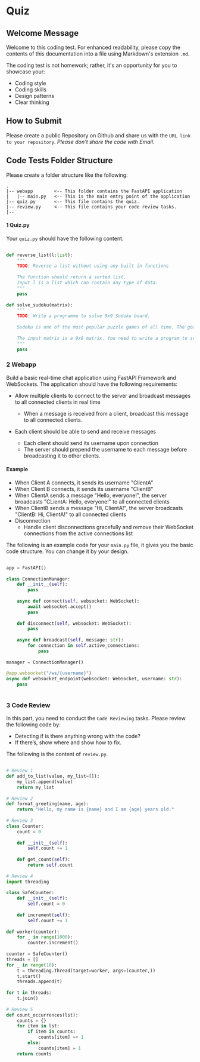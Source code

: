 # Quiz
 
## Welcome Message
 
Welcome to this coding test. For enhanced readability, please copy the contents of this documentation into a file using Markdown's extension `.md`.
 
The coding test is not homework; rather, it's an opportunity for you to showcase your:
 
- Coding style
- Coding skills
- Design patterns
- Clear thinking
 
## How to Submit
 
Please create a public Repository on Github and share us with the `URL link to your repository`. _Please don't share the code with Email_.
 
## Code Tests Folder Structure
 
Please create a folder structure like the following:
 
```
.
|-- webapp        <-- This folder contains the FastAPI application
|   |-- main.py   <-- This is the main entry point of the application
|-- quiz.py       <-- This file contains the quiz.
|-- review.py     <-- This file contains your code review tasks.
|--
```
 
#### 1 Quiz.py
 
Your `quiz.py` should have the following content.
 
```python
 
def reverse_list(l:list):
    """
    TODO: Reverse a list without using any built in functions
 
    The function should return a sorted list.
    Input l is a list which can contain any type of data.
    """
    pass
 
def solve_sudoku(matrix):
    """
    TODO: Write a programme to solve 9x9 Sudoku board.
 
    Sudoku is one of the most popular puzzle games of all time. The goal of Sudoku is to fill a 9×9 grid with numbers so that each row, column and 3×3 section contain all of the digits between 1 and 9. As a logic puzzle, Sudoku is also an excellent brain game.
 
    The input matrix is a 9x9 matrix. You need to write a program to solve it.
    """
    pass
```
 
### 2 Webapp
 
Build a basic real-time chat application using FastAPI Framework and WebSockets. The application should have the following requirements:
 
- Allow multiple clients to connect to the server and broadcast messages to all connected clients in real time
 
  - When a message is received from a client, broadcast this message to all connected clients.
 
- Each client should be able to send and receive messages
  - Each client should send its username upon connection
  - The server should prepend the username to each message before broadcasting it to other clients.
 
#### Example
 
- When Client A connects, it sends its username "ClientA"
- When Client B connects, it sends its username "ClientB"
- When ClientA sends a message "Hello, everyone!", the server broadcasts "CLientA: Hello, everyone!" to all connected clients
- When ClientB sends a message "Hi, ClientA!", the server broadcasts "ClientB: Hi, ClientA!" to all connected clients
- Disconnection
  - Handle client disconnections gracefully and remove their WebSocket connections from the active connections list
 
The following is an example code for your `main.py` file, it gives you the basic code structure. You can change it by your design.
 
```python
 
app = FastAPI()
 
class ConnectionManager:
    def __init__(self):
        pass
 
    async def connect(self, websocket: WebSocket):
        await websocket.accept()
        pass
 
    def disconnect(self, websocket: WebSocket):
        pass
 
    async def broadcast(self, message: str):
        for connection in self.active_connections:
            pass
 
manager = ConnectionManager()
 
@app.websocket("/ws/{username}")
async def websocket_endpoint(websocket: WebSocket, username: str):
    pass
 
```
 
### 3 Code Review
 
In this part, you need to conduct the `Code Reviewing` tasks. Please review the following code by:
 
- Detecting if is there anything wrong with the code?
- If there’s, show where and show how to fix.
 
The following is the content of `review.py`.
 
```python
 
# Review 1
def add_to_list(value, my_list=[]):
    my_list.append(value)
    return my_list
 
# Review 2
def format_greeting(name, age):
    return "Hello, my name is {name} and I am {age} years old."
 
# Review 3
class Counter:
    count = 0
 
    def __init__(self):
        self.count += 1
 
    def get_count(self):
        return self.count
 
# Review 4
import threading
 
class SafeCounter:
    def __init__(self):
        self.count = 0
 
    def increment(self):
        self.count += 1
 
def worker(counter):
    for _ in range(1000):
        counter.increment()
 
counter = SafeCounter()
threads = []
for _ in range(10):
    t = threading.Thread(target=worker, args=(counter,))
    t.start()
    threads.append(t)
 
for t in threads:
    t.join()
 
# Review 5
def count_occurrences(lst):
    counts = {}
    for item in lst:
        if item in counts:
            counts[item] =+ 1
        else:
            counts[item] = 1
    return counts
 
```

